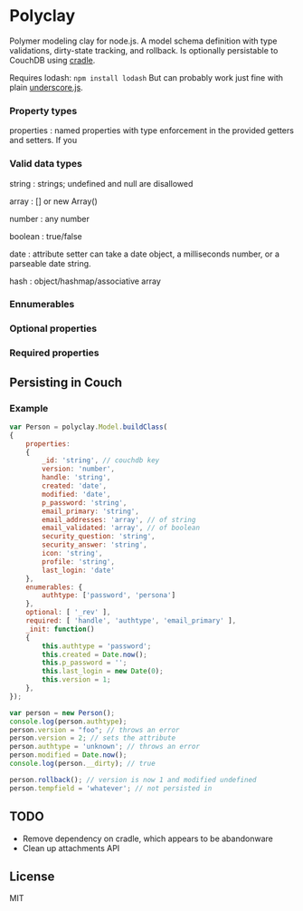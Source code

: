 # Polyclay

Polymer modeling clay for node.js. A model schema definition with type validations, dirty-state tracking, and rollback. Is optionally persistable to CouchDB using [cradle]().

Requires lodash: `npm install lodash`
But can probably work just fine with plain [underscore.js](http://underscorejs.com/).

### Property types

properties
: named properties with type enforcement in the provided getters and setters. If you 

### Valid data types

string
: strings; undefined and null are disallowed

array
: [] or new Array()

number
: any number

boolean
: true/false

date
: attribute setter can take a date object, a milliseconds number, or a parseable date string.

hash
: object/hashmap/associative array

### Ennumerables

### Optional properties

### Required properties

## Persisting in Couch

### Example

```javascript
var Person = polyclay.Model.buildClass(
{
	properties:
	{
		_id: 'string', // couchdb key
		version: 'number',
		handle: 'string',
		created: 'date',
		modified: 'date',
		p_password: 'string',
		email_primary: 'string',
		email_addresses: 'array', // of string
		email_validated: 'array', // of boolean
		security_question: 'string',
		security_answer: 'string',
		icon: 'string',
		profile: 'string',
		last_login: 'date'
	},
	enumerables: {
		authtype: ['password', 'persona']
	},
	optional: [ '_rev' ],
	required: [ 'handle', 'authtype', 'email_primary' ],
	_init: function()
	{
		this.authtype = 'password';
		this.created = Date.now();
		this.p_password = '';
		this.last_login = new Date(0);
		this.version = 1;
	},
});

var person = new Person();
console.log(person.authtype);
person.version = "foo"; // throws an error
person.version = 2; // sets the attribute
person.authtype = 'unknown'; // throws an error
person.modified = Date.now();
console.log(person.__dirty); // true

person.rollback(); // version is now 1 and modified undefined
person.tempfield = 'whatever'; // not persisted in 
```


## TODO

* Remove dependency on cradle, which appears to be abandonware
* Clean up attachments API


## License

MIT
